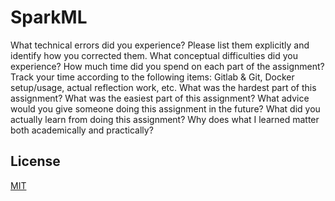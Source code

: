 # SparkML
What technical errors did you experience? Please list them explicitly and identify how you corrected them.
What conceptual difficulties did you experience?
How much time did you spend on each part of the assignment?
Track your time according to the following items: Gitlab & Git, Docker setup/usage, actual reflection work, etc.
What was the hardest part of this assignment?
What was the easiest part of this assignment?
What advice would you give someone doing this assignment in the future?
What did you actually learn from doing this assignment?
Why does what I learned matter both academically and practically?

## License
[MIT](https://choosealicense.com/licenses/mit/)
